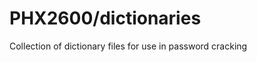 PHX2600/dictionaries
====================

Collection of dictionary files for use in password cracking
